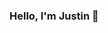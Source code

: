 ### Hello, I'm Justin 👋

<!--
**JustinArblaster/JustinArblaster** is a ✨ _special_ ✨ repository because its `README.md` (this file) appears on your GitHub profile.

Here are some ideas to get you started:

- 🔭 I’m currently working on my portfolio
- 🌱 I’m currently learning HTML, CSS and JAVASCRIPT
- 💬 Ask me about anything
- 📫 How to reach me: @justinarblaster
- ⚡ Fun fact: Big fan of the 🍆 emoji
-->
